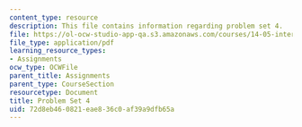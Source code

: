 ```yaml
---
content_type: resource
description: This file contains information regarding problem set 4.
file: https://ol-ocw-studio-app-qa.s3.amazonaws.com/courses/14-05-intermediate-macroeconomics-spring-2013/72d8eb460821eae836c0af39a9dfb65a_MIT14_05S13_pset4.pdf
file_type: application/pdf
learning_resource_types:
- Assignments
ocw_type: OCWFile
parent_title: Assignments
parent_type: CourseSection
resourcetype: Document
title: Problem Set 4
uid: 72d8eb46-0821-eae8-36c0-af39a9dfb65a
---
```

